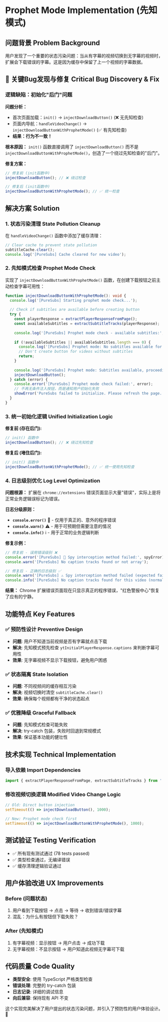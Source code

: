 # Prophet Mode Implementation (先知模式)

## 问题背景 Problem Background

用户发现了一个重要的状态污染问题：当从有字幕的视频切换到无字幕的视频时，扩展会下载错误的字幕。这是因为缓存中保留了上一个视频的字幕数据。

## 🚨 关键Bug发现与修复 Critical Bug Discovery & Fix

### 逻辑缺陷：初始化"后门"问题

**问题分析：**

- 首次页面加载：`init()` → `injectDownloadButton()` (❌ 无先知检查)
- 页面内导航：`handleVideoChange()` → `injectDownloadButtonWithProphetMode()` (✅ 有先知检查)
- **结果：行为不一致！**

**根本原因：**
`init()` 函数直接调用了 `injectDownloadButton()` 而不是 `injectDownloadButtonWithProphetMode()`，创造了一个绕过先知检查的"后门"。

**修复方案：**

```typescript
// 修复前 (init函数中)
injectDownloadButton(); // ❌ 绕过检查

// 修复后 (init函数中)  
injectDownloadButtonWithProphetMode(); // ✅ 统一检查
```

## 解决方案 Solution

### 1. 状态污染清理 State Pollution Cleanup

在 `handleVideoChange()` 函数中添加了缓存清理：

```typescript
// Clear cache to prevent state pollution
subtitleCache.clear();
console.log('[PureSubs] Cache cleared for new video');
```

### 2. 先知模式检查 Prophet Mode Check

实现了 `injectDownloadButtonWithProphetMode()` 函数，在创建下载按钮之前主动检查字幕可用性：

```typescript
function injectDownloadButtonWithProphetMode(): void {
  console.log('[PureSubs] Starting prophet mode check...');
  
  // Check if subtitles are available before creating button
  try {
    const playerResponse = extractPlayerResponseFromPage();
    const availableSubtitles = extractSubtitleTracks(playerResponse);
    
    console.log('[PureSubs] Prophet mode check - available subtitles:', availableSubtitles);
    
    if (!availableSubtitles || availableSubtitles.length === 0) {
      console.log('[PureSubs] Prophet mode: No subtitles available for this video, not creating button');
      // Don't create button for videos without subtitles
      return;
    }
    
    console.log('[PureSubs] Prophet mode: Subtitles available, proceeding with button creation');
    injectDownloadButton();
  } catch (error) {
    console.error('[PureSubs] Prophet mode check failed:', error);
    // 不再无条件注入按钮，而是通知用户初始化失败
    showError('PureSubs failed to initialize. Please refresh the page.');
  }
}
```

### 3. 统一初始化逻辑 Unified Initialization Logic

**修复前 (存在后门):**

```typescript
// init() 函数中
injectDownloadButton(); // ❌ 绕过先知检查
```

**修复后 (堵住后门):**

```typescript  
// init() 函数中
injectDownloadButtonWithProphetMode(); // ✅ 统一使用先知检查
```

### 4. 日志级别优化 Log Level Optimization

**问题根源：**
扩展在 `chrome://extensions` 错误页面显示大量"错误"，实际上是将正常业务逻辑误标记为错误。

**日志分级原则：**

- **`console.error()`** 🚨 - 仅用于真正的、意外的程序错误
- **`console.warn()`** ⚠️ - 用于可预期但需要注意的情况
- **`console.info()`** ℹ️ - 用于正常的业务逻辑判断

**修复示例：**

```typescript
// 修复前 - 误用错误级别 ❌
console.error('[PureSubs] 🚨 Spy interception method failed:', spyError);
console.warn('[PureSubs] No caption tracks found or not array');

// 修复后 - 正确的日志级别 ✅
console.warn('[PureSubs] ⚠️ Spy interception method failed (expected failure with fallback):', spyError);
console.info('[PureSubs] No caption tracks found for this video (normal case)');
```

**结果：**
Chrome 扩展错误页面现在只显示真正的程序错误，"红色警报中心"恢复了应有的宁静。

## 功能特点 Key Features

### ✅ 预防性设计 Preventive Design

- **问题**: 用户不知道当前视频是否有字幕就点击下载
- **解决**: 先知模式预先检查 `ytInitialPlayerResponse.captions` 来判断字幕可用性
- **效果**: 无字幕视频不显示下载按钮，避免用户困惑

### ✅ 状态隔离 State Isolation  

- **问题**: 不同视频间的缓存相互污染
- **解决**: 视频切换时清空 `subtitleCache.clear()`
- **效果**: 确保每个视频都有干净的状态起点

### ✅ 优雅降级 Graceful Fallback

- **问题**: 先知模式检查可能失败
- **解决**: try-catch 包装，失败时回退到常规模式
- **效果**: 保证基本功能的健壮性

## 技术实现 Technical Implementation

### 导入依赖 Import Dependencies

```typescript
import { extractPlayerResponseFromPage, extractSubtitleTracks } from '../core/browser-engine';
```

### 修改视频切换逻辑 Modified Video Change Logic

```typescript
// Old: Direct button injection
setTimeout(() => injectDownloadButton(), 1000);

// New: Prophet mode check first
setTimeout(() => injectDownloadButtonWithProphetMode(), 1000);
```

## 测试验证 Testing Verification

- ✅ 所有现有测试通过 (78 tests passed)
- ✅ 类型检查通过，无编译错误
- ✅ 缓存清理逻辑验证通过

## 用户体验改进 UX Improvements

### Before (问题状态)

1. 用户看到下载按钮 → 点击 → 等待 → 收到错误/错误字幕
2. 混乱：为什么有按钮但下载失败？

### After (先知模式)  

1. 有字幕视频：显示按钮 → 用户点击 → 成功下载
2. 无字幕视频：不显示按钮 → 用户知道此视频无字幕可下载

## 代码质量 Code Quality

- **类型安全**: 使用 TypeScript 严格类型检查
- **错误处理**: 完整的 try-catch 包装
- **日志记录**: 详细的调试信息
- **向后兼容**: 保持现有 API 不变

这个实现完美解决了用户提出的状态污染问题，并引入了预防性的用户体验设计。🎯
